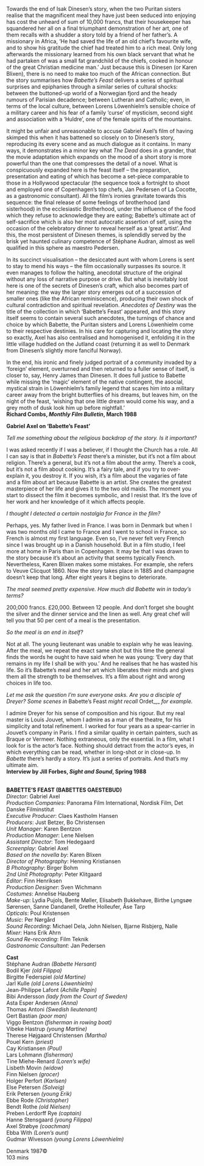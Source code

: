 

Towards the end of Isak Dinesen’s story, when the two Puritan sisters realise that the magnificent meal they have just been seduced into enjoying has cost the unheard of sum of 10,000 francs, that their housekeeper has squandered her all on a final triumphant demonstration of her art, one of them recalls with a shudder a story told by a friend of her father’s. A missionary in Africa, ‘He had saved the life of an old chief’s favourite wife, and to show his gratitude the chief had treated him to a rich meal. Only long afterwards the missionary learned from his own black servant that what he had partaken of was a small fat grandchild of the chiefs, cooked in honour of the great Christian medicine man.’ Just because this is Dinesen (or Karen Blixen), there is no need to make too much of the African connection. But the story summarises how _Babette’s Feast_ delivers a series of spiritual surprises and epiphanies through a similar series of cultural shocks: between the buttoned-up world of a Norwegian fjord and the heady rumours of Parisian decadence; between Lutheran and Catholic; even, in terms of the local culture, between Lorens Löwenhielm’s sensible choice of a military career and his fear of a family ‘curse’ of mysticism, second sight and association with a ‘Huldre’, one of the female spirits of  the mountains.

It might be unfair and unreasonable to accuse Gabriel Axel’s film of having skimped this when it has battened so closely on to Dinesen’s story, reproducing its every scene and as much dialogue as it contains. In many ways, it demonstrates in a minor key what _The Dead_ does in a grander, that the movie adaptation which expands on the mood of a short story is more powerful than the one that compresses the detail of a novel. What is conspicuously expanded here is the feast itself – the preparation, presentation and eating of which has become a set-piece comparable to those in a Hollywood spectacular (the sequence took a fortnight to shoot and employed one of Copenhagen’s top chefs, Jan Pedersen of La Cocotte, as a gastronomic consultant). All the film’s ironies gravitate towards this sequence: the final release of some feelings of brotherhood (and sisterhood) in the ecclesiastic Brotherhood, under the influence of the food which they refuse to acknowledge they are eating; Babette’s ultimate act of self-sacrifice which is also her most autocratic assertion of self, using the occasion of the celebratory dinner to reveal herself as a ‘great artist’. And this, the most persistent of Dinesen themes, is splendidly served by the brisk yet haunted culinary competence of Stéphane Audran, almost as well qualified in this sphere as maestro Pedersen.

In its succinct visualisation – the desiccated aunt with whom Lorens is sent to stay to mend his ways – the film occasionally surpasses its source. It even manages to follow the halting, anecdotal structure of the original without any loss of narrative purpose or drive. But what is inevitably lost here is one of the secrets of Dinesen’s craft, which also becomes part of her meaning: the way the larger story emerges out of a succession of smaller ones (like the African reminiscence), producing their own shock of cultural contradiction and spiritual revelation. _Anecdotes of Destiny_ was the title of the collection in which ‘Babette’s Feast’ appeared, and this story itself seems to contain several such anecdotes, the turnings of chance and choice by which Babette, the Puritan sisters and Lorens Löwenhielm come to their respective destinies. In his care for capturing and locating the story so exactly, Axel has also centralised and homogenised it, enfolding it in the little village huddled on the Jutland coast (returning it as well to Denmark from Dinesen’s slightly more fanciful Norway).

In the end, his ironic and finely judged portrait of a community invaded by a ‘foreign’ element, overturned and then returned to a fuller sense of itself, is closer to, say, Henry James than Dinesen. It does full justice to Babette while missing the ‘magic’ element of the native contingent, the asocial, mystical strain in Löwenhielm’s family legend that scares him into a military career away from the bright butterflies of his dreams, but leaves him, on the night of the feast, ‘wishing that one little dream would come his way, and a grey moth of dusk look him up before nightfall.’  
**Richard Combs, _Monthly Film Bulletin_, March 1988**

**Gabriel Axel on ‘Babette’s Feast’**

_Tell me something about the religious backdrop of the story. Is it important?_

I was asked recently if I was a believer, if I thought the Church has a role. All I can say is that in _Babette’s Feast_ there’s a minister, but it’s not a film about religion. There’s a general, but it’s not a film about the army. There’s a cook, but it’s not a film about cooking. It’s a fairy tale, and if you try to over-explain it, you destroy it. If you wish, it’s a film about the vagaries of fate and a film about art because Babette is an artist. She creates the greatest masterpiece of her life and gives it to the two old maids. The moment you start to dissect the film it becomes symbolic, and I resist that. It’s the love of her work and her knowledge of it which affects people.

_I thought I detected a certain nostalgia for France in the film?_

Perhaps, yes. My father lived in France. I was born in Denmark but when I was two months old I came to France and I went to school in France, so French is almost my first language. Even so, I’ve never felt very French since I was brought up in a Danish household. But in a film studio, I feel more at home in Paris than in Copenhagen. It may be that I was drawn to the story because it’s about an activity that seems typically French. Nevertheless, Karen Blixen makes some mistakes. For example, she refers to Veuve Clicquot 1860.  Now the story takes place in 1885 and champagne doesn’t keep that long. After eight years it begins to deteriorate.

_The meal seemed pretty expensive. How much did Babette win in  today’s terms?_

200,000 francs. £20,000. Between 12 people. And don’t forget she bought the silver and the dinner service and the linen as well. Any great chef will tell you that 50 per cent of a meal is the presentation.

_So the meal is an end in itself?_

Not at all. The young lieutenant was unable to explain why he was leaving. After the meal, we repeat the exact same shot but this time the general finds the words he ought to have said when he was young: ‘Every day that remains in my life I shall be with you.’ And he realises that he has wasted his life. So it’s Babette’s meal and her art which liberates their minds and gives them all the strength to be themselves. It’s a film about right and wrong choices in life too.

_Let me ask the question I’m sure everyone asks. Are you a disciple of Dreyer? Some scenes in_ Babette’s Feast _might recall_ Ordet_,_ _for example._

I admire Dreyer for his sense of composition and his rigour. But my real master is Louis Jouvet, whom I admire as a man of the theatre, for his simplicity and total refinement. I worked for four years as a spear-carrier in Jouvet’s company in Paris. I find a similar quality in certain painters, such as Braque or Vermeer. Nothing extraneous, only the essential. In a film, what I look for is the actor’s face. Nothing should detract from the actor’s eyes, in which everything can be read, whether in long-shot or in close-up. In _Babette_ there’s hardly a story. It’s just a series of portraits. And that’s my ultimate aim.  
**Interview by Jill Forbes, _Sight and Sound_, Spring 1988**
<br><br>

**BABETTE’S FEAST (BABETTES GAESTEBUD)**  
_Director_: Gabriel Axel  
_Production Companies_:  Panorama Film International, Nordisk Film,  Det Danske Filminstitut  
_Executive Producer_: Claes Kastholm Hansen  
_Producers_: Just Betzer, Bo Christensen  
_Unit Manager_: Karen Bentzon  
_Production Manager_: Lene Nielsen  
_Assistant Director_: Tom Hedegaard  
_Screenplay_: Gabriel Axel  
_Based on the novella by_: Karen Blixen  
_Director of Photography_: Henning Kristiansen  
_B Photography_: Birger Bohm  
_2nd Unit Photography_: Peter Klitgaard  
_Editor_: Finn Henriksen  
_Production Designer_: Sven Wichmann  
_Costumes_: Annelise Hauberg  
_Make-up_: Lydia Pujols, Bente Møller,  Elisabeth Bukkehave, Birthe Lyngsøe Sørensen, Sanne Dandanell, Grethe Holleufer, Åse Tarp  
_Opticals_: Poul Kristensen  
_Music_: Per Nørgård  
_Sound Recording_: Michael Dela, John Nielsen, Bjarne Risbjerg, Nalle  
_Mixer_: Hans Erik Ahrn  
_Sound Re-recording_: Film Teknik  
_Gastronomic Consultant_: Jan Pedersen

**Cast**  
Stéphane Audran _(Babette Hersant)_  
Bodil Kjer _(old Filippa)_  
Birgitte Federspiel _(old Martine)_  
Jarl Kulle _(old Lorens Löwenhielm)_  
Jean-Philippe Lafont _(Achille Papin)_  
Bibi Andersson _(lady from the Court of Sweden)_  
Asta Esper Andersen _(Anna)_  
Thomas Antoni _(Swedish lieutenant)_  
Gert Bastian _(poor man)_  
Viggo Bentzon _(fisherman in rowing boat)_  
Vibeke Hastrup _(young Martine)_  
Therese Højgaard Christensen _(Martha)_  
Pouel Kern _(priest)_  
Cay Kristiansen _(Poul)_  
Lars Lohmann _(fisherman)_  
Tine Miehe-Renard _(Loren’s wife)_  
Lisbeth Movin _(widow)_  
Finn Nielsen _(grocer)_  
Holger Perfort _(Karlsen)_  
Else Petersen _(Solveig)_  
Erik Petersen _(young Erik)_  
Ebbe Rode _(Christopher)_  
Bendt Rothe _(old Nielsen)_  
Preben Lerdorff Rye _(captain)_  
Hanne Stensgaard _(young Filippa)_  
Axel Strøbye _(coachman)_  
Ebba With _(Loren’s aunt)_  
Gudmar Wivesson _(young Lorens Löwenhielm)_

Denmark 1987©  
103 mins
<br><br>
<!--stackedit_data:
eyJoaXN0b3J5IjpbMTEzOTAwOTkxMiw1NjUyMDQyNjJdfQ==
-->
